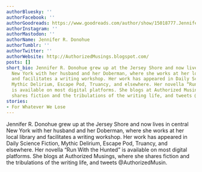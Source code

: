 ```yaml
---
authorBluesky: ''
authorFacebook: ''
authorGoodreads: https://www.goodreads.com/author/show/15018777.Jennifer_R_Donohue
authorInstagram: ''
authorMastodon: ''
authorName: Jennifer R. Donohue
authorTumblr: ''
authorTwitter: ''
authorWebsite: http://AuthorizedMusings.blogspot.com/
posts: []
short_bio: Jennifer R. Donohue grew up at the Jersey Shore and now lives in central
  New York with her husband and her Doberman, where she works at her local library
  and facilitates a writing workshop. Her work has appeared in Daily Science Fiction,
  Mythic Delirium, Escape Pod, Truancy, and elsewhere. Her novella “Run With the Hunted”
  is available on most digital platforms. She blogs at Authorized Musings, where she
  shares fiction and the tribulations of the writing life, and tweets @AuthorizedMusin.
stories:
- For Whatever We Lose
---
```


Jennifer R. Donohue grew up at the Jersey Shore and now lives in central New York with her husband and her Doberman, where she works at her local library and facilitates a writing workshop. Her work has appeared in Daily Science Fiction, Mythic Delirium, Escape Pod, Truancy, and elsewhere. Her novella “Run With the Hunted” is available on most digital platforms. She blogs at Authorized Musings, where she shares fiction and the tribulations of the writing life, and tweets @AuthorizedMusin.